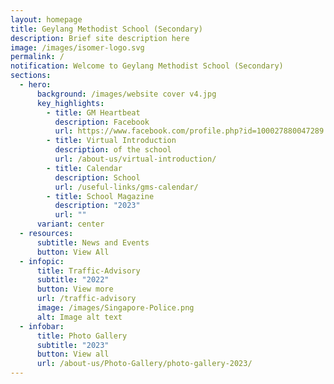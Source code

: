 ```yaml
---
layout: homepage
title: Geylang Methodist School (Secondary)
description: Brief site description here
image: /images/isomer-logo.svg
permalink: /
notification: Welcome to Geylang Methodist School (Secondary)
sections:
  - hero:
      background: /images/website cover v4.jpg
      key_highlights:
        - title: GM Heartbeat
          description: Facebook
          url: https://www.facebook.com/profile.php?id=100027880047289
        - title: Virtual Introduction
          description: of the school
          url: /about-us/virtual-introduction/
        - title: Calendar
          description: School
          url: /useful-links/gms-calendar/
        - title: School Magazine
          description: "2023"
          url: ""
      variant: center
  - resources:
      subtitle: News and Events
      button: View All
  - infopic:
      title: Traffic-Advisory
      subtitle: "2022"
      button: View more
      url: /traffic-advisory
      image: /images/Singapore-Police.png
      alt: Image alt text
  - infobar:
      title: Photo Gallery
      subtitle: "2023"
      button: View all
      url: /about-us/Photo-Gallery/photo-gallery-2023/
---
```

